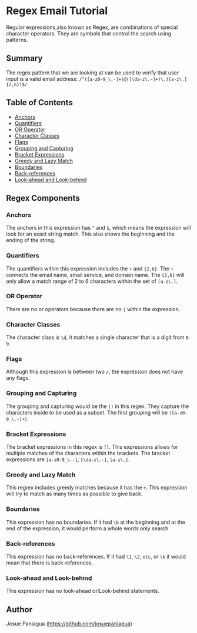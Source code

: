 # Regex Email Tutorial

Regular expressions,also known as Regex, are combinations of special character operators. They are symbols that control the search using patterns.

## Summary

The regex pattern that we are looking at can be used to verify that user input is a valid email address:
`/^([a-z0-9_\.-]+)@([\da-z\.-]+)\.([a-z\.]{2,6})$/`

## Table of Contents

- [Anchors](#anchors)
- [Quantifiers](#quantifiers)
- [OR Operator](#or-operator)
- [Character Classes](#character-classes)
- [Flags](#flags)
- [Grouping and Capturing](#grouping-and-capturing)
- [Bracket Expressions](#bracket-expressions)
- [Greedy and Lazy Match](#greedy-and-lazy-match)
- [Boundaries](#boundaries)
- [Back-references](#back-references)
- [Look-ahead and Look-behind](#look-ahead-and-look-behind)

## Regex Components

### Anchors
The anchors in this expression has `^` and `$`, which means the expression will look for an exact string match. This also shows the beginning and the ending of the string.

### Quantifiers
The quantifiers within this expression includes the `+` and `{2,6}`. The `+` connects the email name, smail service, and domain name. The `{2,6}` will only allow a match range of 2 to 6 characters within the set of `[a-z\.]`.

### OR Operator
There are no or operators because there are no `|` within the expression.

### Character Classes
The character class is `\d`, it matches a single character that is a digit from `0-9`.

### Flags
Although this expression is between two `/`, the expression does not have any flags.

### Grouping and Capturing
The grouping and capturing would be the `()` in this regex. They capture the characters inside to be used as a subset. The first grouping will be `([a-z0-9_\.-]+)`.

### Bracket Expressions
The bracket expressions in this regex is `[]`. This expressions allows for multiple matches of the characters within the brackets. The bracket expressions are `[a-z0-9_\.-]`, `[\da-z\.-]`, `[a-z\.]`.

### Greedy and Lazy Match
This regrex includes greedy matches because it has the `+`. This expression will try to match as many times as possible to give back. 

### Boundaries
This expression has no boundaries. If it had `\b` at the beginning and at the end of the expression, it would perform a whole words only search.

### Back-references
This expression has no back-references. If it had `\1`, `\2`, `etc`, or `\k` it would mean that there is back-references.

### Look-ahead and Look-behind
This expression has no look-ahead orlLook-behind statements.

## Author
Josue Paniagua (https://github.com/josuepaniagua)
